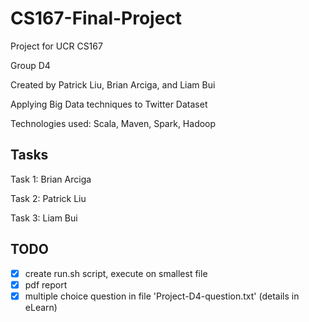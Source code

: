 # CS167-Final-Project

Project for UCR CS167

Group D4

Created by Patrick Liu, Brian Arciga, and Liam Bui

Applying Big Data techniques to Twitter Dataset

Technologies used: Scala, Maven, Spark, Hadoop

## Tasks

Task 1: Brian Arciga

Task 2: Patrick Liu

Task 3: Liam Bui


## TODO

- [x] create run.sh script, execute on smallest file
- [x] pdf report
- [x] multiple choice question in file 'Project-D4-question.txt' (details in eLearn)
